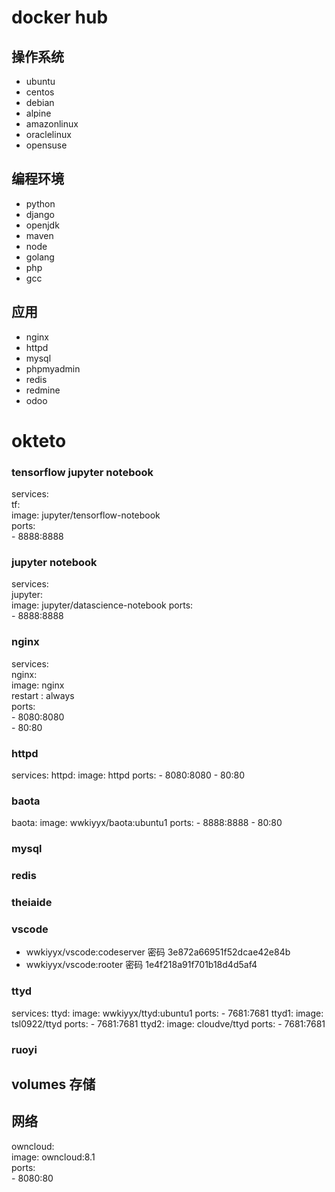 # docker hub

## 操作系统

 - ubuntu
 - centos
 - debian
 - alpine
 - amazonlinux
 - oraclelinux
 - opensuse

## 编程环境

 - python
 - django
 - openjdk
 - maven
 - node
 - golang
 - php
 - gcc
 
## 应用

 - nginx
 - httpd
 - mysql
 - phpmyadmin
 - redis
 - redmine
 - odoo
 
# okteto

### tensorflow jupyter notebook

 services:   
  tf:   
    image: jupyter/tensorflow-notebook     
    ports:    
      - 8888:8888      
      
### jupyter notebook

 services:     
  jupyter:      
    image: jupyter/datascience-notebook
    ports:    
      - 8888:8888     
      
### nginx

 services:   
  nginx:   
    image: nginx    
    restart : always     
    ports:    
      - 8080:8080    
      - 80:80      
      
### httpd

 services:
  httpd:
    image: httpd
    ports:
      - 8080:8080
      - 80:80
      
### baota

  baota:
    image: wwkiyyx/baota:ubuntu1
    ports:
      - 8888:8888
      - 80:80

### mysql

### redis

### theiaide

### vscode

 - wwkiyyx/vscode:codeserver 密码 3e872a66951f52dcae42e84b
 - wwkiyyx/vscode:rooter 密码 1e4f218a91f701b18d4d5af4

### ttyd

 services:
  ttyd:
    image: wwkiyyx/ttyd:ubuntu1
    ports:
      - 7681:7681
  ttyd1:
    image: tsl0922/ttyd
    ports:
      - 7681:7681
  ttyd2:
    image: cloudve/ttyd
    ports:
      - 7681:7681

### ruoyi

## volumes 存储

## 网络

    
  owncloud:     
    image: owncloud:8.1    
    ports:     
      - 8080:80    